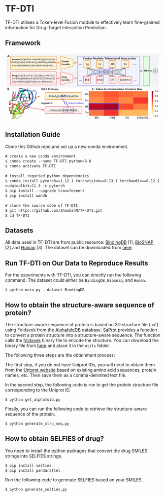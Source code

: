 # TF-DTI
TF-DTI utilises a Token-level Fusion module to effectively learn fine-grained information for Drug-Target Interaction Prediction.
## Framework
![TF-DTI](image/TF-DTI.jpg)

## Installation Guide
Clone this Github repo and set up a new conda environment.
```
# create a new conda environment
$ conda create --name TF-DTI python=3.8
$ conda activate TF-DTI

# install requried python dependencies
$ conda install pytorch==1.12.1 torchvision==0.13.1 torchaudio==0.12.1 cudatoolkit=11.3 -c pytorch
$ pip install --upgrade transformers
$ pip install wandb

# clone the source code of TF-DTI
$ git https://github.com/ZhaohanM/TF-DTI.git
$ cd TF-DTI
```
## Datasets
All data used in TF-DTI are from public resource: [BindingDB](https://www.bindingdb.org/bind/index.jsp) [1], [BioSNAP](https://github.com/kexinhuang12345/MolTrans) [2] and [Human](https://github.com/lifanchen-simm/transformerCPI) [3]. The dataset can be downloaded from [here](https://github.com/peizhenbai/DrugBAN/tree/main/datasets).

## Run TF-DTI on Our Data to Reproduce Results

For the experiments with TF-DTI, you can directly run the following command. The dataset could either be  `BindingDB`, `Biosnap`, and `Human`. 
```
$ python main.py --dataset BindingDB

``` 
## How to obtain the structure-aware sequence of protein?

The structure-aware sequence of protein is based on 3D structure file (.cif) using Foldseek from the [AlphafoldDB](https://alphafold.ebi.ac.uk) database.
[SaProt](https://github.com/westlake-repl/SaProt?tab=readme-ov-file) provides a function to convert a protein structure into a structure-aware sequence. The function calls the [foldseek](https://github.com/steineggerlab/foldseek) binary file to encode the structure. You can download the binary file from [here](https://drive.google.com/file/d/1B_9t3n_nlj8Y3Kpc_mMjtMdY0OPYa7Re/view?usp=sharing) and place it in the `utils` folder. 

The following three steps are the obtainment process:

The first step, if you do not have Uniprot IDs, you will need to obtain them from the [Uniprot website](https://www.uniprot.org) based on existing amino acid sequences, protein names, etc. Then save them as a comma-delimited text file.

In the second step, the following code is run to get the protein structure file corresponding to the Uniprot ID.
```
$ python get_alphafold.py

```
Finally, you can run the following code to retrieve the structure-aware sequence of the protein.
```
$ python generate_stru_seq.py

```
## How to obtain SELFIES of drug?

You need to install the python packages that convert the drug SMILES strings into SELFIES strings.
```
$ pip install selfies 
$ pip install pandarallel
```
Run the following code to generate SELFIES based on your SMILES.
```
$ python generate_selfies.py

```